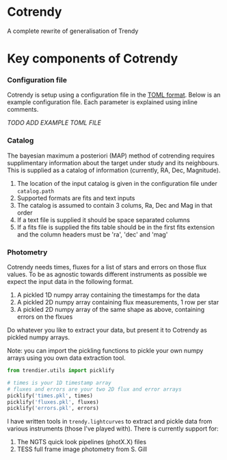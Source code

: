 # Cotrendy

A complete rewrite of generalisation of Trendy

# Key components of Cotrendy

### Configuration file

Cotrendy is setup using a configuration file in the [TOML format](https://github.com/toml-lang/toml). Below is an example configuration file. Each parameter is explained using inline comments.

*TODO ADD EXAMPLE TOML FILE*

### Catalog

The bayesian maximum a posteriori (MAP) method of cotrending requires supplimentary information about the target under study and its neighbours. This is supplied as a catalog of information (currently, RA, Dec, Magnitude).

   1. The location of the input catalog is given in the configuration file under ```catalog.path```
   1. Supported formats are fits and text inputs
   1. The catalog is assumed to contain 3 colums, Ra, Dec and Mag in that order
   1. If a text file is supplied it should be space separated columns
   1. If a fits file is supplied the fits table should be in the first fits extension and the column headers must be 'ra', 'dec' and 'mag'

### Photometry

Cotrendy needs times, fluxes for a list of stars and errors on those flux values. To be as agnostic
towards different instruments as possible we expect the input data in the following format.

   1. A pickled 1D numpy array containing the timestamps for the data
   1. A pickled 2D numpy array containing flux measurements, 1 row per star
   1. A pickled 2D numpy array of the same shape as above, containing errors on the flxues

Do whatever you like to extract your data, but present it to Cotrendy as pickled numpy arrays.

Note: you can import the pickling functions to pickle your own numpy arrays using you own data extraction 
tool.

```python
from trendier.utils import picklify

# times is your 1D timestamp array
# fluxes and errors are your two 2D flux and error arrays
picklify('times.pkl', times)
picklify('fluxes.pkl', fluxes)
picklify('errors.pkl', errors)
```

I have written tools in ```trendy.lightcurves``` to extract and pickle data from various instruments
(those I've played with). There is currently support for:

   1. The NGTS quick look pipelines (photX.X) files
   1. TESS full frame image photometry from S. Gill
